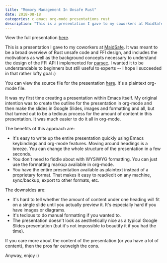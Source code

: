 ```yaml
---
title: "Memory Management In Unsafe Rust"
date: 2018-08-18
categories: c emacs org-mode presentations rust
description: "This is a presentation I gave to my coworkers at MaidSafe. It was meant to be a broad overview of Rust unsafe code and FFI design, and includes the motivations as well as the background concepts necessary to understand the design of the FFI API I implemented for PARSEC. I wanted it to be understandable to beginners but still useful to experts -- I hope I succeeded in that rather lofty goal."
---
```


View the full presentation [here](/files/unsafe-rust.html).

This is a presentation I gave to my coworkers at [MaidSafe](https://maidsafe.net). It was meant to be a broad overview of Rust unsafe code and FFI design, and includes the motivations as well as the background concepts necessary to understand the design of the FFI API I implemented for [parsec](https://github.com/maidsafe/parsec). I wanted it to be understandable to beginners but still useful to experts -- I hope I succeeded in that rather lofty goal :)

You can view the source file for the presentation [here](https://github.com/m-cat/unsafe-rust). It's a plaintext org-mode file.

It was my first time creating a presentation within Emacs itself. My original intention was to create the outline for the presentation in org-mode and then make the slides in Google Slides, images and formatting and all, but that turned out to be a tedious process for the amount of content in this presentation. It was much easier to do it all in org-mode.

The benefits of this approach are:

- It's easy to write up the entire presentation quickly using Emacs keybindings and org-mode features. Moving around headings is a breeze. You can change the whole structure of the presentation in a few seconds.
- You don't need to fiddle about with WYSIWYG formatting. You can just use the formatting markup available in org-mode.
- You have the entire presentation available as plaintext instead of a proprietary format. That makes it easy to read/edit on any machine, sync/backup, export to other formats, etc.

The downsides are:

- It's hard to tell whether the amount of content under one heading will fit on a single slide until you actually preview it. It's especially hard if you have images or diagrams.
- It's tedious to do manual formatting if you wanted to.
- The presentation doesn't look as aesthetically nice as a typical Google Slides presentation (but it's not impossible to beautify it if you had the time).

If you care more about the content of the presentation (or you have a lot of content), then the pros far outweigh the cons.

Anyway, enjoy :)

